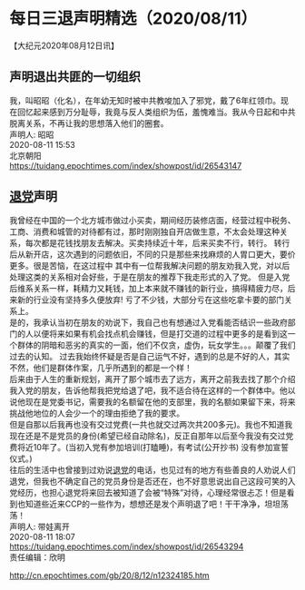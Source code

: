 # 每日三退声明精选（2020/08/11）
  
  
【大纪元2020年08月12日讯】  
## 声明退出共匪的一切组织  
我，叫昭昭（化名），在年幼无知时被中共教唆加入了邪党，戴了6年红领巾。现在回忆起来感到万分耻辱，我竟与反人类组织为伍，羞愧难当。我从今日起和中共脱离关系，不再让我的思想落入他们的圈套。  
声明人: 昭昭  
2020-08-11 15:53  
北京朝阳  
https://tuidang.epochtimes.com/index/showpost/id/26543147  
## <a href="http://cn.epochtimes.com/gb/tag/%E9%80%80%E5%85%9A.html">退党</a>声明  
我曾经在中国的一个北方城市做过小买卖，期间经历装修店面，经营过程中税务、工商、消费和城管的对待都有过，那时刚刚独自开店做生意，不太会处理这种关系，每次都是花钱找朋友去解决。买卖持续近十年，后来买卖不行，转行。 转行后从新开店，这次遇到的问题依旧，不同的只是那些来找麻烦的人胃口更大，要价更多。很是苦恼，在这过程中 其中有一位帮我解决问题的朋友劝我入党，对以后处理这类的关系相对会好些，于是在朋友的推荐下我走形式的入了党。 但是入党后维系关系一样，耗精力又耗钱，加上本来就不赚钱的新行业，搞得精疲力尽，后来新的行业没有坚持多久便放弃! 亏了不少钱，大部分亏在这些吃拿卡要的部门关系上。  
是的，我承认当初在朋友的劝说下，我自己也有想通过入党看能否结识一些政府部门的人以便将来如果有机会找点机会赚钱，但是打交道的过程中更多的是看到这一个群体的阴暗和恶劣的真实的一面，他们不仅贪，虚伪，玩女学生。。。颠覆了我们过去的认知。 过去我始终怀疑是否是自己运气不好，遇到的总是不好的人，其实不然，他们是群体作案，几乎所遇到的都是一个样！  
后来由于人生的重新规划，离开了那个城市去了远方，离开之前我去找了那个介绍我入党的朋友，告诉他帮我把党给退了吧，我不适合待在这样的一个群体中。他以说他现在是党委书记，需要我的名额留在他的支部里，我的名额如果留下来，将来挑战他地位的人会少一个的理由拒绝了我的要求。  
但是自那以后我再也没有交过党费(一共也就交过两次共200多元)。我也不知道我现在还是不是党员的身份(希望已经自动除名)，反正自那年以后至今我没有交过党费将近10年了。(当初入党有参加培训(打瞌睡)，有考试(公开抄书) 没有参加宣誓仪式。)  
往后的生活中也曾接到过劝说<a href="http://cn.epochtimes.com/gb/tag/%E9%80%80%E5%85%9A.html">退党</a>的电话，也见过有的地方有些善良的人劝说人们退党，但我也不确定自己的党员身份是否还在，也不好意思说出自己这段可笑的入党经历，也担心退党将来回去被知道了会被“特殊”对待，心理经常很忐忑！但是看到也知道些近来CCP的一些作为，想想还是发个声明退了吧！干干净净，坦坦荡荡！  
声明人: 带娃离开  
2020-08-11 18:07  
https://tuidang.epochtimes.com/index/showpost/id/26543294  
责任编辑：欣明  
  
  
  
http://cn.epochtimes.com/gb/20/8/12/n12324185.htm
